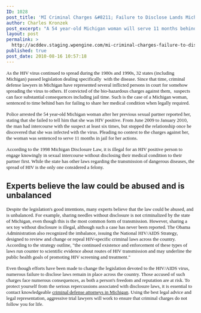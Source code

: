 ```yaml
---
ID: 1028
post_title: 'MI Criminal Charges &#8211; Failure to Disclose Lands Michigan HIV-Positive Woman Behind Bars'
author: Charles Kronzek
post_excerpt: "A 54 year-old Michigan woman will serve 11 months behind bars after pleading no contest to failure to disclose charges. According to 1998's Michigan Disclosure Law, those infected with HIV/AIDS are required to tell their partner of their medical condition before engaging in sexual contact."
layout: post
permalink: >
  http://acddev.staging.wpengine.com/mi-criminal-charges-failure-to-disclose-lands-michigan-hiv-positive-woman-behind-bars.html
published: true
post_date: 2010-08-16 10:57:18
---
```

<span style="font-family: Times New Roman; font-size: small;">As the HIV virus continued to spread during the 1980s and 1990s, 32 states (including Michigan) passed legislation dealing specifically  with the disease. Since that time, criminal defense lawyers in Michigan have represented several inflicted persons in court for somehow spreading the virus to others. If convicted of the bio-hazardous charges against them,  suspects can face substantial consequences including jail time. Such is the case of a Michigan woman, sentenced to time behind bars for failing to share her medical condition when legally required.</span>

<span style="font-family: Times New Roman; font-size: small;">Police arrested the 54 year-old Michigan woman after her previous sexual partner reported her, stating that she failed to tell him that she was HIV positive. From June 2009 to January 2010, the man had intercourse with the suspect at least six times, but stopped the relationship once he discovered that she was infected with the virus. Pleading no contest to the charges against her, the woman was sentenced to serve 11 months in jail for her actions.</span>

<span style="font-family: Times New Roman; font-size: small;">According to the 1998 Michigan Disclosure Law, it is illegal for an HIV positive person to engage knowingly in sexual intercourse without disclosing their medical condition to their partner first. While the state has other laws regarding the transmission of dangerous diseases, the spread of HIV is the only one considered a felony.</span>


<h2>Experts believe the law could be abused and is unbalanced</h2>

<span style="font-family: Times New Roman; font-size: small;">Despite the legislation's good intentions, many experts believe that the law could be abused, and is unbalanced. For example, sharing needles without disclosure is not criminalized by the state of Michigan, even though this is the most common form of transmission. However, sharing a sex toy without disclosure is illegal, although such a case has never been reported. The Obama Administration also recognized the imbalance, issuing the National HIV/AIDS Strategy, designed to review and change or repeal HIV-specific criminal laws across the country. According to the strategy outline, "the continued existence and enforcement of these types of laws run counter to scientific evidence about routes of HIV transmission and may underline the public health goals of promoting HIV screening and treatment."</span>

<span style="font-family: Times New Roman; font-size: small;">Even though efforts have been made to change the legislation devoted to the HIV/AIDS virus, numerous failure to disclose laws remain in place across the country. Those accused of such charges face numerous consequences, as both a person's freedom and reputation are at risk. To protect yourself from the serious repercussions associated with disclosure laws, it is essential to contact knowledgeable <a href="http://acddev.staging.wpengine.com" target="_blank">criminal defense attorneys in Michigan</a>. Using the best legal advice and legal representation, aggressive trial lawyers will work to ensure that criminal charges do not follow you for life.</span>